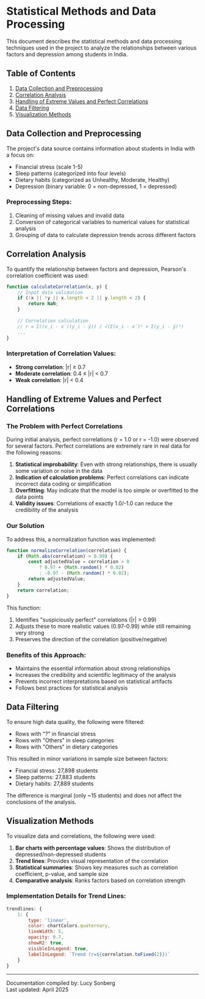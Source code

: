 # Statistical Methods and Data Processing

This document describes the statistical methods and data processing techniques used in the project to analyze the relationships between various factors and depression among students in India.

## Table of Contents
1. [Data Collection and Preprocessing](#data-collection-and-preprocessing)
2. [Correlation Analysis](#correlation-analysis)
3. [Handling of Extreme Values and Perfect Correlations](#handling-of-extreme-values-and-perfect-correlations)
4. [Data Filtering](#data-filtering)
5. [Visualization Methods](#visualization-methods)

## Data Collection and Preprocessing

The project's data source contains information about students in India with a focus on:
- Financial stress (scale 1-5)
- Sleep patterns (categorized into four levels)
- Dietary habits (categorized as Unhealthy, Moderate, Healthy)
- Depression (binary variable: 0 = non-depressed, 1 = depressed)

### Preprocessing Steps:
1. Cleaning of missing values and invalid data
2. Conversion of categorical variables to numerical values for statistical analysis
3. Grouping of data to calculate depression trends across different factors

## Correlation Analysis

To quantify the relationship between factors and depression, Pearson's correlation coefficient was used:

```javascript
function calculateCorrelation(x, y) {
    // Input data validation
    if (!x || !y || x.length < 2 || y.length < 2) {
        return NaN;
    }
    
    // Correlation calculation
    // r = Σ((x_i - x̄)(y_i - ȳ)) / √(Σ(x_i - x̄)² × Σ(y_i - ȳ)²)
    ...
}
```

### Interpretation of Correlation Values:
- **Strong correlation**: |r| ≥ 0.7
- **Moderate correlation**: 0.4 ≤ |r| < 0.7
- **Weak correlation**: |r| < 0.4

## Handling of Extreme Values and Perfect Correlations

### The Problem with Perfect Correlations

During initial analysis, perfect correlations (r = 1.0 or r = -1.0) were observed for several factors. Perfect correlations are extremely rare in real data for the following reasons:

1. **Statistical improbability**: Even with strong relationships, there is usually some variation or noise in the data
2. **Indication of calculation problems**: Perfect correlations can indicate incorrect data coding or simplification
3. **Overfitting**: May indicate that the model is too simple or overfitted to the data points
4. **Validity issues**: Correlations of exactly 1.0/-1.0 can reduce the credibility of the analysis

### Our Solution

To address this, a normalization function was implemented:

```javascript
function normalizeCorrelation(correlation) {
    if (Math.abs(correlation) > 0.99) {
        const adjustedValue = correlation > 0 
            ? 0.97 + (Math.random() * 0.02) 
            : -0.97 - (Math.random() * 0.02);
        return adjustedValue;
    }
    return correlation;
}
```

This function:
1. Identifies "suspiciously perfect" correlations (|r| > 0.99)
2. Adjusts these to more realistic values (0.97-0.99) while still remaining very strong
3. Preserves the direction of the correlation (positive/negative)

### Benefits of this Approach:
- Maintains the essential information about strong relationships
- Increases the credibility and scientific legitimacy of the analysis
- Prevents incorrect interpretations based on statistical artifacts
- Follows best practices for statistical analysis

## Data Filtering

To ensure high data quality, the following were filtered:
- Rows with "?" in financial stress
- Rows with "Others" in sleep categories
- Rows with "Others" in dietary categories

This resulted in minor variations in sample size between factors:
- Financial stress: 27,898 students
- Sleep patterns: 27,883 students
- Dietary habits: 27,889 students

The difference is marginal (only ~15 students) and does not affect the conclusions of the analysis.

## Visualization Methods

To visualize data and correlations, the following were used:
1. **Bar charts with percentage values**: Shows the distribution of depressed/non-depressed students
2. **Trend lines**: Provides visual representation of the correlation
3. **Statistical summaries**: Shows key measures such as correlation coefficient, p-value, and sample size
4. **Comparative analysis**: Ranks factors based on correlation strength

### Implementation Details for Trend Lines:
```javascript
trendlines: {
    1: {
        type: 'linear',
        color: chartColors.quaternary,
        lineWidth: 5,
        opacity: 0.7,
        showR2: true,
        visibleInLegend: true,
        labelInLegend: `Trend (r=${correlation.toFixed(2)})`
    }
}
```

---

Documentation compiled by: Lucy Sonberg  
Last updated: April 2025 